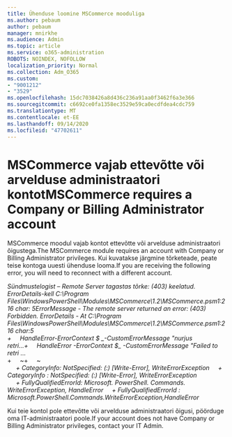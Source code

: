 ```yaml
---
title: Ühenduse loomine MSCommerce mooduliga
ms.author: pebaum
author: pebaum
manager: mnirkhe
ms.audience: Admin
ms.topic: article
ms.service: o365-administration
ROBOTS: NOINDEX, NOFOLLOW
localization_priority: Normal
ms.collection: Adm_O365
ms.custom:
- "9001212"
- "3529"
ms.openlocfilehash: 15dc7038426a8d436c236a91aa0f3462f6a3e366
ms.sourcegitcommit: c6692ce0fa1358ec3529e59ca0ecdfdea4cdc759
ms.translationtype: MT
ms.contentlocale: et-EE
ms.lasthandoff: 09/14/2020
ms.locfileid: "47702611"
---
```

# <a name="mscommerce-requires-a-company-or-billing-administrator-account"></a><span data-ttu-id="d9078-102">MSCommerce vajab ettevõtte või arvelduse administraatori kontot</span><span class="sxs-lookup"><span data-stu-id="d9078-102">MSCommerce requires a Company or Billing Administrator account</span></span>

<span data-ttu-id="d9078-103">MSCommerce moodul vajab kontot ettevõtte või arvelduse administraatori õigustega.</span><span class="sxs-lookup"><span data-stu-id="d9078-103">The MSCommerce module requires an account with Company or Billing Administrator privileges.</span></span> <span data-ttu-id="d9078-104">Kui kuvatakse järgmine tõrketeade, peate teise kontoga uuesti ühenduse looma.</span><span class="sxs-lookup"><span data-stu-id="d9078-104">If you are receiving the following error, you will need to reconnect with a different account.</span></span>

<span data-ttu-id="d9078-105">*Sündmustelogist – Remote Server tagastas tõrke: (403) keelatud. ErrorDetails-kell C:\Program Files\WindowsPowerShell\Modules\MSCommerce\1.2\MSCommerce.psm1:216 char: 5*</span><span class="sxs-lookup"><span data-stu-id="d9078-105">*ErrorMessage - The remote server returned an error: (403) Forbidden. ErrorDetails - At C:\Program Files\WindowsPowerShell\Modules\MSCommerce\1.2\MSCommerce.psm1:216 char:5*</span></span><br>
<span data-ttu-id="d9078-106">*+&nbsp;&nbsp;&nbsp;&nbsp;&nbsp;HandleError-ErrorContext $ _-CustomErrorMessage "nurjus retri...*</span><span class="sxs-lookup"><span data-stu-id="d9078-106">*+&nbsp;&nbsp;&nbsp;&nbsp;&nbsp;HandleError -ErrorContext $_ -CustomErrorMessage "Failed to retri ...*</span></span><br>
<span data-ttu-id="d9078-107">\+&nbsp;&nbsp;&nbsp;&nbsp;&nbsp;~~~~~~~~~~~~~~~~~~~~~~~~~~~~~~~~~~~~~~~~~~~~~~~~~~~~~~~~~~~~~~~~~</span><span class="sxs-lookup"><span data-stu-id="d9078-107">\+&nbsp;&nbsp;&nbsp;&nbsp;&nbsp;~~~~~~~~~~~~~~~~~~~~~~~~~~~~~~~~~~~~~~~~~~~~~~~~~~~~~~~~~~~~~~~~~</span></span><br>
<span data-ttu-id="d9078-108">&nbsp;&nbsp;&nbsp;&nbsp;&nbsp;*+ CategoryInfo: NotSpecified: (:) [Write-Error], WriteErrorException*</span><span class="sxs-lookup"><span data-stu-id="d9078-108">&nbsp;&nbsp;&nbsp;&nbsp;&nbsp;*+ CategoryInfo          : NotSpecified: (:) [Write-Error], WriteErrorException*</span></span><br>
<span data-ttu-id="d9078-109">&nbsp;&nbsp;&nbsp;&nbsp;&nbsp;*+ FullyQualifiedErrorId: Microsoft. PowerShell. Commands. WriteErrorException, HandleError*</span><span class="sxs-lookup"><span data-stu-id="d9078-109">&nbsp;&nbsp;&nbsp;&nbsp;&nbsp;*+ FullyQualifiedErrorId : Microsoft.PowerShell.Commands.WriteErrorException,HandleError*</span></span>

<span data-ttu-id="d9078-110">Kui teie kontol pole ettevõtte või arvelduse administraatori õigusi, pöörduge oma IT-administraatori poole.</span><span class="sxs-lookup"><span data-stu-id="d9078-110">If your account does not have Company or Billing Administrator privileges, contact your IT Admin.</span></span>
